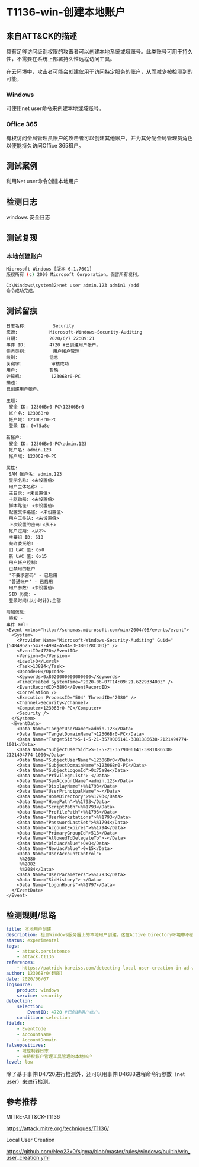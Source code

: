 # T1136-win-创建本地账户

## 来自ATT&CK的描述

具有足够访问级别权限的攻击者可以创建本地系统或域账号。此类账号可用于持久性，不需要在系统上部署持久性远程访问工具。

在云环境中，攻击者可能会创建仅用于访问特定服务的账户，从而减少被检测到的可能。

### Windows

可使用net user命令来创建本地或域账号。

### Office 365

有权访问全局管理员账户的攻击者可以创建其他账户，并为其分配全局管理员角色以便能持久访问Office 365租户。

## 测试案例

利用Net user命令创建本地用户

## 检测日志

windows 安全日志

## 测试复现

### 本地创建账户

```bash
Microsoft Windows [版本 6.1.7601]
版权所有 (c) 2009 Microsoft Corporation。保留所有权利。

C:\Windows\system32>net user admin.123 admin1 /add
命令成功完成。
```

## 测试留痕

```log
日志名称:          Security
来源:            Microsoft-Windows-Security-Auditing
日期:            2020/6/7 22:09:21
事件 ID:         4720 #已创建用户帐户。
任务类别:          用户帐户管理
级别:            信息
关键字:           审核成功
用户:            暂缺
计算机:           12306Br0-PC
描述:
已创建用户帐户。

主题:
 安全 ID: 12306Br0-PC\12306Br0
 帐户名: 12306Br0
 帐户域: 12306Br0-PC
 登录 ID: 0x75a8e

新帐户:
 安全 ID: 12306Br0-PC\admin.123
 帐户名: admin.123
 帐户域: 12306Br0-PC

属性:
 SAM 帐户名: admin.123
 显示名称: <未设置值>
 用户主体名称: -
 主目录: <未设置值>
 主驱动器: <未设置值>
 脚本路径: <未设置值>
 配置文件路径: <未设置值>
 用户工作站: <未设置值>
 上次设置的密码:<从不>
 帐户过期: <从不>
 主要组 ID: 513
 允许委托给: -
 旧 UAC 值: 0x0
 新 UAC 值: 0x15
 用户帐户控制:
 已禁用的帐户
 '不要求密码' - 已启用
 '普通帐户' - 已启用
 用户参数: <未设置值>
 SID 历史: -
 登录时间(以小时计):全部

附加信息:
 特权 -
事件 Xml:
<Event xmlns="http://schemas.microsoft.com/win/2004/08/events/event">
  <System>
    <Provider Name="Microsoft-Windows-Security-Auditing" Guid="{54849625-5478-4994-A5BA-3E3B0328C30D}" />
    <EventID>4720</EventID>
    <Version>0</Version>
    <Level>0</Level>
    <Task>13824</Task>
    <Opcode>0</Opcode>
    <Keywords>0x8020000000000000</Keywords>
    <TimeCreated SystemTime="2020-06-07T14:09:21.622933400Z" />
    <EventRecordID>3893</EventRecordID>
    <Correlation />
    <Execution ProcessID="504" ThreadID="2080" />
    <Channel>Security</Channel>
    <Computer>12306Br0-PC</Computer>
    <Security />
  </System>
  <EventData>
    <Data Name="TargetUserName">admin.123</Data>
    <Data Name="TargetDomainName">12306Br0-PC</Data>
    <Data Name="TargetSid">S-1-5-21-3579006141-3881886638-2121494774-1001</Data>
    <Data Name="SubjectUserSid">S-1-5-21-3579006141-3881886638-2121494774-1000</Data>
    <Data Name="SubjectUserName">12306Br0</Data>
    <Data Name="SubjectDomainName">12306Br0-PC</Data>
    <Data Name="SubjectLogonId">0x75a8e</Data>
    <Data Name="PrivilegeList">-</Data>
    <Data Name="SamAccountName">admin.123</Data>
    <Data Name="DisplayName">%%1793</Data>
    <Data Name="UserPrincipalName">-</Data>
    <Data Name="HomeDirectory">%%1793</Data>
    <Data Name="HomePath">%%1793</Data>
    <Data Name="ScriptPath">%%1793</Data>
    <Data Name="ProfilePath">%%1793</Data>
    <Data Name="UserWorkstations">%%1793</Data>
    <Data Name="PasswordLastSet">%%1794</Data>
    <Data Name="AccountExpires">%%1794</Data>
    <Data Name="PrimaryGroupId">513</Data>
    <Data Name="AllowedToDelegateTo">-</Data>
    <Data Name="OldUacValue">0x0</Data>
    <Data Name="NewUacValue">0x15</Data>
    <Data Name="UserAccountControl">
     %%2080
     %%2082
     %%2084</Data>
    <Data Name="UserParameters">%%1793</Data>
    <Data Name="SidHistory">-</Data>
    <Data Name="LogonHours">%%1797</Data>
  </EventData>
</Event>
```

## 检测规则/思路

```yml
title: 本地用户创建
description: 检测Windows服务器上的本地用户创建，这在Active Directory环境中不适用。使用本地日志，非AD日志。
status: experimental
tags:
    - attack.persistence
    - attack.t1136
references:
    - https://patrick-bareiss.com/detecting-local-user-creation-in-ad-with-sigma/
author: 12306Br0(翻译)
date: 2020/06/07
logsource:
    product: windows
    service: security
detection:
    selection:
        EventID: 4720 #已创建用户帐户。
    condition: selection
fields:
    - EventCode
    - AccountName
    - AccountDomain
falsepositives:
    - 域控制器日志
    - 由特权帐户管理工具管理的本地帐户
level: low
```

除了基于事件ID4720进行检测外，还可以用事件ID4688进程命令行参数（net user）来进行检测。

## 参考推荐

MITRE-ATT&CK-T1136

<https://attack.mitre.org/techniques/T1136/>

Local User Creation

<https://github.com/Neo23x0/sigma/blob/master/rules/windows/builtin/win_user_creation.yml>
